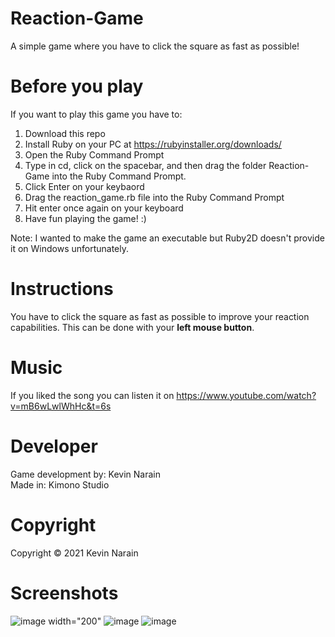 # Reaction-Game
 A simple game where you have to click the square as fast as possible!

# Before you play
If you want to play this game you have to: 
1. Download this repo
1. Install Ruby on your PC at https://rubyinstaller.org/downloads/
2. Open the Ruby Command Prompt
3. Type in cd, click on the spacebar, and then drag the folder Reaction-Game into the Ruby Command Prompt.
4. Click Enter on your keybaord
5. Drag the reaction_game.rb file into the Ruby Command Prompt
6. Hit enter once again on your keyboard
7. Have fun playing the game! :)

Note: I wanted to make the game an executable but Ruby2D doesn't provide it on Windows unfortunately.

# Instructions
You have to click the square as fast as possible to improve your reaction capabilities. This can be done with your <b>left mouse button</b>.

# Music
If you liked the song you can listen it on https://www.youtube.com/watch?v=mB6wLwlWhHc&t=6s 

# Developer
Game development by: Kevin Narain
<br>
Made in: Kimono Studio

# Copyright
Copyright © 2021 Kevin Narain

# Screenshots
![image width="200"](https://user-images.githubusercontent.com/34915099/113523176-85fd1e80-95a6-11eb-84d7-9646a44514ca.png)
![image](https://user-images.githubusercontent.com/34915099/113523145-51896280-95a6-11eb-9b9b-0e1667b9fb49.png)
![image](https://user-images.githubusercontent.com/34915099/113523163-682fb980-95a6-11eb-8fa6-f1ac263811db.png)
